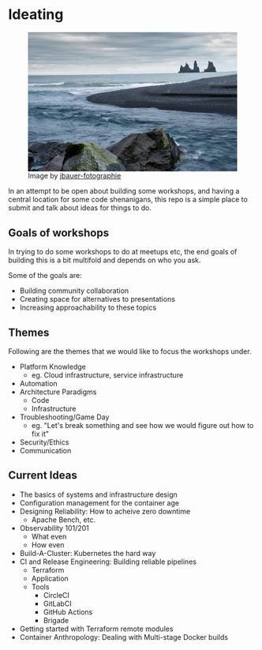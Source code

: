 # Ideating

<figure>
    <img src="assets/iceland-4260053_1920.jpg" alt="" align="center">
    <figcaption>Image by <a href="https://pixabay.com/users/jbauer-fotographie-7755156">jbauer-fotographie</a></figcaption>
</figure>

In an attempt to be open about building some workshops, and having a central location for some code shenanigans, this repo is a simple place to submit and talk about ideas for things to do.

## Goals of workshops

In trying to do some workshops to do at meetups etc, the end goals of building this is a bit multifold and depends on who you ask.

Some of the goals are:

* Building community collaboration
* Creating space for alternatives to presentations
* Increasing approachability to these topics

## Themes

Following are the themes that we would like to focus the workshops under.

* Platform Knowledge
  * eg. Cloud infrastructure, service infrastructure
* Automation
* Architecture Paradigms
  * Code
  * Infrastructure
* Troubleshooting/Game Day
  * eg. "Let's break something and see how we would figure out how to fix it"
* Security/Ethics
* Communication

## Current Ideas

* The basics of systems and infrastructure design
* Configuration management for the container age
* Designing Reliability: How to acheive zero downtime
  * Apache Bench, etc.
* Observability 101/201
  * What even
  * How even
* Build-A-Cluster: Kubernetes the hard way
* CI and Release Engineering: Building reliable pipelines
  * Terraform
  * Application
  * Tools
    * CircleCI
    * GitLabCI
    * GitHub Actions
    * Brigade
* Getting started with Terraform remote modules
* Container Anthropology: Dealing with Multi-stage Docker builds
